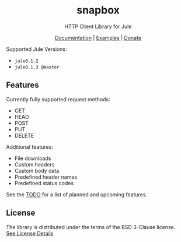 <div align='center'>

# snapbox
HTTP Client Library for Jule

[Documentation] |
[Examples] |
[Donate](https://github.com/sponsors/adamperkowski)

</div>

Supported Jule Versions:
- `jule0.1.2`
- `jule0.1.3 @master`

## Features
Currently fully supported request methods:
- GET
- HEAD
- POST
- PUT
- DELETE

Additional features:
- File downloads
- Custom headers
- Custom body data
- Predefined header names
- Predefined status codes

See the [TODO] for a list of planned and upcoming features.

## License
The library is distributed under the terms of the BSD 3-Clause license.<br>
[See License Details](/LICENSE)

[Documentation]: https://snapbox.adamperkowski.dev
[examples]: /examples
[TODO]: /TODO.md
